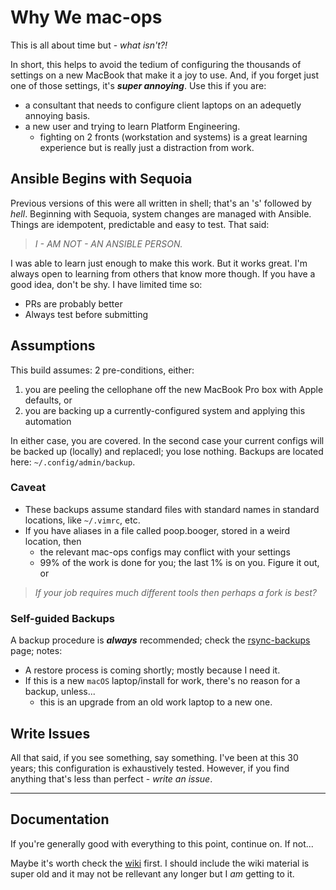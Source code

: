 # Why We mac-ops

This is all about time but - *what isn't?!*

In short, this helps to avoid the tedium of configuring the thousands of settings on a new MacBook that make it a joy to use. And, if you forget just one of those settings, it's ***super annoying***. Use this if you are:

* a consultant that needs to configure client laptops on an adequetly annoying basis.
* a new user and trying to learn Platform Engineering.
  * fighting on 2 fronts (workstation and systems) is a great learning experience but is really just a distraction from work.

## Ansible Begins with Sequoia

Previous versions of this were all written in shell; that's an 's' followed by *hell*. Beginning with Sequoia, system changes are managed with Ansible. Things are idempotent, predictable and easy to test. That said:

> *I - AM NOT - AN ANSIBLE PERSON.*

I was able to learn just enough to make this work. But it works great. I'm always open to learning from others that know more though. If you have a good idea, don't be shy. I have limited time so:

* PRs are probably better
* Always test before submitting

## Assumptions

This build assumes: 2 pre-conditions, either:

1. you are peeling the cellophane off the new MacBook Pro box with Apple defaults, or
2. you are backing up a currently-configured system and applying this automation

In either case, you are covered. In the second case your current configs will be backed up (locally) and replacedl; you lose nothing. Backups are located here: `~/.config/admin/backup`.

### Caveat

* These backups assume standard files with standard names in standard locations, like `~/.vimrc`, etc.
* If you have aliases in a file called poop.booger, stored in a weird location, then
  * the relevant mac-ops configs may conflict with your settings
  * 99% of the work is done for you; the last 1% is on you. Figure it out, or

> *If your job requires much different tools then perhaps a fork is best?*

### Self-guided Backups

A backup procedure is ***always*** recommended; check the [rsync-backups] page; notes:

* A restore process is coming shortly; mostly because I need it.
* If this is a new `macOS` laptop/install for work, there's no reason for a backup, unless...
  * this is an upgrade from an old work laptop to a new one.

## Write Issues

All that said, if you see something, say something. I've been at this 30 years; this configuration is exhaustively tested. However, if you find anything that's less than perfect - *write an issue*.

---

## Documentation

If you're generally good with everything to this point, continue on. If not...

Maybe it's worth check the [wiki] first. I should include the wiki material is super old and it may not be rellevant any longer but I *am* getting to it.

<!-- docs/refs -->

[wiki]:https://github.com/todd-dsm/mac-ops/wiki
[rsync-backups]:https://github.com/todd-dsm/rsync-backups
